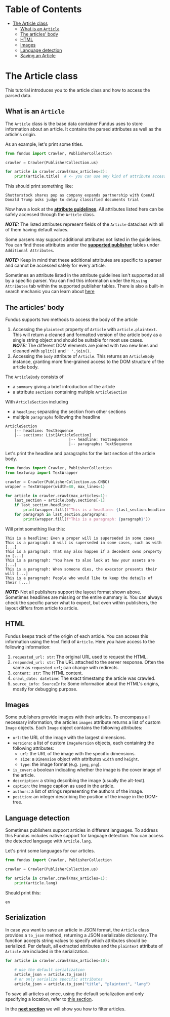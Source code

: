 # Table of Contents

* [The Article class](#the-article-class)
  * [What is an `Article`](#what-is-an-article)
  * [The articles' body](#the-articles-body)
  * [HTML](#html)
  * [Images](#images)
  * [Language detection](#language-detection)
  * [Saving an Article](#saving-an-article)

# The Article class

This tutorial introduces you to the article class and how to access the parsed data.

## What is an `Article`

The `Article` class is the base data container Fundus uses to store information about an article.
It contains the parsed attributes as well as the article's origin.

As an example, let's print some titles.

````python
from fundus import Crawler, PublisherCollection

crawler = Crawler(PublisherCollection.us)

for article in crawler.crawl(max_articles=2):
    print(article.title)  # <- you can use any kind of attribute access Python supports on objects here
````

This should print something like:

```console
Shutterstock shares pop as company expands partnership with OpenAI
Donald Trump asks judge to delay classified documents trial
```

Now have a look at the [**attribute guidelines**](attribute_guidelines.md).
All attributes listed here can be safely accessed through the `Article` class.

**_NOTE:_** The listed attributes represent fields of the `Article` dataclass with all of them having default values.

Some parsers may support additional attributes not listed in the guidelines.
You can find those attributes under the [**supported publisher**](supported_publishers.md) tables under `Additional Attributes`.

**_NOTE:_** Keep in mind that these additional attributes are specific to a parser and cannot be accessed safely for every article.

Sometimes an attribute listed in the attribute guidelines isn't supported at all by a specific parser.
You can find this information under the `Missing Attributes` tab within the supported publisher tables.
There is also a built-in search mechanic you can learn about [here](5_advanced_topics)

## The articles' body

Fundus supports two methods to access the body of the article
1. Accessing the `plaintext` property of `Article` with `article.plaintext`.
   This will return a cleaned and formatted version of the article body as a single string object and should be suitable for most use cases. <br>
   **_NOTE:_** The different DOM elements are joined with two new lines and cleaned with `split()` and `' '.join()`.
2. Accessing the `body` attribute of `Article`. 
   This returns an `ArticleBody` instance, granting more fine-grained access to the DOM structure of the article body.

The `ArticleBody` consists of
- a `summary` giving a brief introduction of the article
- a attribute `sections` containing multiple `ArticleSection`

With `ArticleSection` including
- a `headline`; separating the section from other sections
- multiple `paragraphs` following the headline

````console
ArticleSection
    |-- headline: TextSequence
    |-- sections: List[ArticleSection]
                            |-- headline: TextSequence
                            |-- paragraphs: TextSequence
````

Let's print the headline and paragraphs for the last section of the article body.
````python
from fundus import Crawler, PublisherCollection
from textwrap import TextWrapper

crawler = Crawler(PublisherCollection.us.CNBC)
wrapper = TextWrapper(width=80, max_lines=1)

for article in crawler.crawl(max_articles=1):
    last_section = article.body.sections[-1]
    if last_section.headline:
        print(wrapper.fill(f"This is a headline: {last_section.headline}"))
    for paragraph in last_section.paragraphs:
        print(wrapper.fill(f"This is a paragraph: {paragraph}"))
````

Will print something like this:

```console
This is a headline: Even a proper will is superseded in some cases
This is a paragraph: A will is superseded in some cases, such as with [...]
This is a paragraph: That may also happen if a decedent owns property in [...]
This is a paragraph: "You have to also look at how your assets are [...]
This is a paragraph: When someone dies, the executor presents their will [...]
This is a paragraph: People who would like to keep the details of their [...]
```

**_NOTE:_** Not all publishers support the layout format shown above.
Sometimes headlines are missing or the entire summary is.
You can always check the specific parser what to expect, but even within publishers, the layout differs from article to article.

## HTML

Fundus keeps track of the origin of each article.
You can access this information using the `html` field of `Article`.
Here you have access to the following information:

1. `requested_url: str`: The original URL used to request the HTML.
2. `responded_url: str`: The URL attached to the server response.
   Often the same as `requested_url`; can change with redirects.
3. `content: str`: The HTML content.
4. `crawl_date: datetime`: The exact timestamp the article was crawled.
5. `source_info: SourceInfo`: Some information about the HTML's origins, mostly for debugging purpose.

## Images

Some publishers provide images with their articles.
To encompass all necessary information, the articles `images` attribute returns a list of custom `Image` objects.
Each `Image` object contains the following attributes:
- `url`: the URL of the image with the largest dimensions.
- `versions`: a list of custom `ImageVersion` objects, each containing the following attributes:
  - `url`: the URL of the image with the specific dimensions.
  - `size`: a `Dimension` object with attributes `width` and `height`.
  - `type`: the image format (e.g. `jpeg`, `png`).
- `is_cover`: a boolean indicating whether the image is the cover image of the article.
- `description`: a string describing the image (usually the alt-text).
- `caption`: the image caption as used in the article.
- `authors`: a list of strings representing the authors of the image.
- `position`: an integer describing the position of the image in the DOM-tree.

## Language detection

Sometimes publishers support articles in different languages.
To address this Fundus includes native support for language detection.
You can access the detected language with `Article.lang`.

Let's print some languages for our articles.
````python
from fundus import Crawler, PublisherCollection

crawler = Crawler(PublisherCollection.us)

for article in crawler.crawl(max_articles=1):
    print(article.lang)
````

Should print this:
```console
en
```

## Serialization

In case you want to save an article in JSON format, the `Article` class provides a `to_json` method, returning a JSON serializable dictionary.
The function accepts string values to specify which attributes should be serialized.
Per default, all extracted attributes and the `plaintext` attribute of `Article` are included in the serialization.

````python
for article in crawler.crawl(max_articles=10):
    
    # use the default serialization
    article_json = article.to_json()
    # or only serialize specific attributes
    article_json = article.to_json("title", "plaintext", "lang")
````

To save all articles at once, using the default serialization and only specifying a location, refer to [this section](5_advanced_topics.md#saving-the-crawled-articles).

In the [**next section**](4_how_to_filter_articles.md) we will show you how to filter articles.
